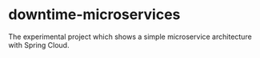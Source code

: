 # downtime-microservices

The experimental project which shows a simple microservice architecture with Spring Cloud. 
